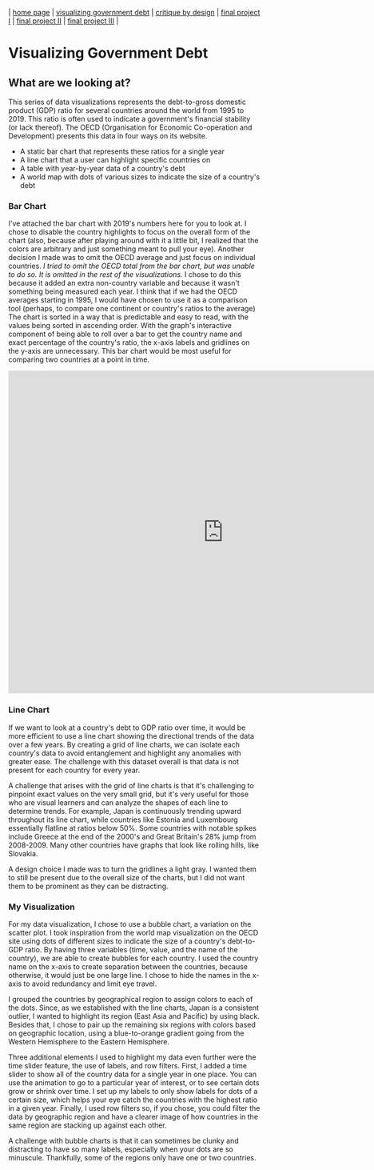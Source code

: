| [home page](https://aoffman5.github.io/tswd-portfolio-fall23/) | [visualizing government debt](visualizing-government-debt) | [critique by design](critique-by-design) | [final project I](final-project-part-one) | [final project II](final-project-part-two) | [final project III](final-project-part-three) |

# Visualizing Government Debt

## What are we looking at?
This series of data visualizations represents the debt-to-gross domestic product (GDP) ratio for several countries around the world from 1995 to 2019. This ratio is often used to indicate a government's financial stability (or lack thereof). The OECD (Organisation for Economic Co-operation and Development) presents this data in four ways on its website. 

- A static bar chart that represents these ratios for a single year
- A line chart that a user can highlight specific countries on
- A table with year-by-year data of a country's debt
- A world map with dots of various sizes to indicate the size of a country's debt

### Bar Chart
I've attached the bar chart with 2019's numbers here for you to look at. I chose to disable the country highlights to focus on the overall form of the chart (also, because after playing around with it a little bit, I realized that the colors are arbitrary and just something meant to pull your eye). Another decision I made was to omit the OECD average and just focus on individual countries. *I tried to omit the OECD total from the bar chart, but was unable to do so. It is omitted in the rest of the visualizations.* I chose to do this because it added an extra non-country variable and because it wasn't something being measured each year. I think that if we had the OECD averages starting in 1995, I would have chosen to use it as a comparison tool (perhaps, to compare one continent or country's ratios to the average) The chart is sorted in a way that is predictable and easy to read, with the values being sorted in ascending order. With the graph's interactive component of being able to roll over a bar to get the country name and exact percentage of the country's ratio, the x-axis labels and gridlines on the y-axis are unnecessary. This bar chart would be most useful for comparing two countries at a point in time.

<iframe src="https://data.oecd.org/chart/7bh3" width="860" height="645" style="border: 0" mozallowfullscreen="true" webkitallowfullscreen="true" allowfullscreen="true"><a href="https://data.oecd.org/chart/7bh3" target="_blank">OECD Chart: General government debt, Total, % of GDP, Annual, 2019</a></iframe>

### Line Chart
If we want to look at a country's debt to GDP ratio over time, it would be more efficient to use a line chart showing the directional trends of the data over a few years. By creating a grid of line charts, we can isolate each country's data to avoid entanglement and highlight any anomalies with greater ease. The challenge with this dataset overall is that data is not present for each country for every year. 

A challenge that arises with the grid of line charts is that it's challenging to pinpoint exact values on the very small grid, but it's very useful for those who are visual learners and can analyze the shapes of each line to determine trends. For example, Japan is continuously trending upward throughout its line chart, while countries like Estonia and Luxembourg essentially flatline at ratios below 50%. Some countries with notable spikes include Greece at the end of the 2000's and Great Britain's 28% jump from 2008-2009. Many other countries have graphs that look like rolling hills, like Slovakia. 

A design choice I made was to turn the gridlines a light gray. I wanted them to still be present due to the overall size of the charts, but I did not want them to be prominent as they can be distracting.
<div class="flourish-embed flourish-chart" data-src="visualisation/14983815"><script src="https://public.flourish.studio/resources/embed.js"></script></div>


### My Visualization
For my data visualization, I chose to use a bubble chart, a variation on the scatter plot. I took inspiration from the world map visualization on the OECD site using dots of different sizes to indicate the size of a country's debt-to-GDP ratio. By having three variables (time, value, and the name of the country), we are able to create bubbles for each country. I used the country name on the x-axis to create separation between the countries, because otherwise, it would just be one large line. I chose to hide the names in the x-axis to avoid redundancy and limit eye travel. 

I grouped the countries by geographical region to assign colors to each of the dots. Since, as we established with the line charts, Japan is a consistent outlier, I wanted to highlight its region (East Asia and Pacific) by using black. Besides that, I chose to pair up the remaining six regions with colors based on geographic location, using a blue-to-orange gradient going from the Western Hemisphere to the Eastern Hemisphere. 

Three additional elements I used to highlight my data even further were the time slider feature, the use of labels, and row filters. First, I added a time slider to show all of the country data for a single year in one place. You can use the animation to go to a particular year of interest, or to see certain dots grow or shrink over time. I set up my labels to only show labels for dots of a certain size, which helps your eye catch the countries with the highest ratio in a given year. Finally, I used row filters so, if you chose, you could filter the data by geographic region and have a clearer image of how countries in the same region are stacking up against each other.

A challenge with bubble charts is that it can sometimes be clunky and distracting to have so many labels, especially when your dots are so minuscule. Thankfully, some of the regions only have one or two countries.

<div class="flourish-embed flourish-scatter" data-src="visualisation/14984250"><script src="https://public.flourish.studio/resources/embed.js"></script></div>



